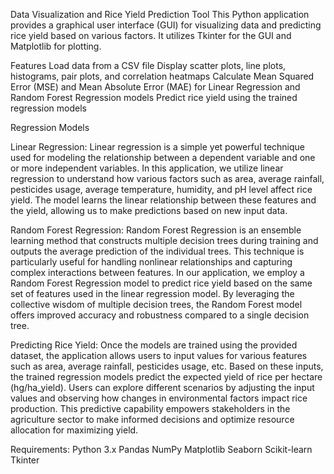 Data Visualization and Rice Yield Prediction Tool
This Python application provides a graphical user interface (GUI) for visualizing data and predicting rice yield based on various factors. It utilizes Tkinter for the GUI and Matplotlib for plotting.

Features
Load data from a CSV file
Display scatter plots, line plots, histograms, pair plots, and correlation heatmaps
Calculate Mean Squared Error (MSE) and Mean Absolute Error (MAE) for Linear Regression and Random Forest Regression models
Predict rice yield using the trained regression models

Regression Models

Linear Regression:
Linear regression is a simple yet powerful technique used for modeling the relationship between a dependent variable and one or more independent variables. In this application, we utilize linear regression to understand how various factors such as area, average rainfall, pesticides usage, average temperature, humidity, and pH level affect rice yield. The model learns the linear relationship between these features and the yield, allowing us to make predictions based on new input data.

Random Forest Regression:
Random Forest Regression is an ensemble learning method that constructs multiple decision trees during training and outputs the average prediction of the individual trees. This technique is particularly useful for handling nonlinear relationships and capturing complex interactions between features. In our application, we employ a Random Forest Regression model to predict rice yield based on the same set of features used in the linear regression model. By leveraging the collective wisdom of multiple decision trees, the Random Forest model offers improved accuracy and robustness compared to a single decision tree.

Predicting Rice Yield:
Once the models are trained using the provided dataset, the application allows users to input values for various features such as area, average rainfall, pesticides usage, etc. Based on these inputs, the trained regression models predict the expected yield of rice per hectare (hg/ha_yield). Users can explore different scenarios by adjusting the input values and observing how changes in environmental factors impact rice production. This predictive capability empowers stakeholders in the agriculture sector to make informed decisions and optimize resource allocation for maximizing yield.

Requirements:
Python 3.x
Pandas
NumPy
Matplotlib
Seaborn
Scikit-learn
Tkinter